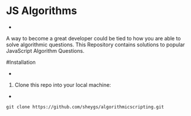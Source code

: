 # JS Algorithms
+
A way to become a great developer could be tied to how you are able to solve algorithmic questions.
This Repository contains solutions to popular JavaScript Algorithm Questions.

#Installation

+

1. Clone this repo into your local machine:

+
```
git clone https://github.com/sheygs/algorithmicscripting.git

```

